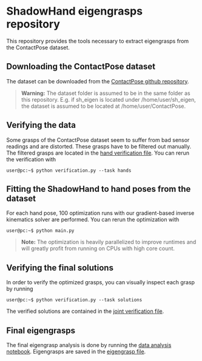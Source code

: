 # ShadowHand eigengrasps repository
This repository provides the tools necessary to extract eigengrasps from the ContactPose dataset.

## Downloading the ContactPose dataset
The dataset can be downloaded from the [ContactPose github repository](https://github.com/facebookresearch/ContactPose).

> **Warning:** The dataset folder is assumed to be in the same folder as this repository. E.g. if sh_eigen is located under /home/user/sh_eigen, the dataset is assumed to be located at /home/user/ContactPose.

## Verifying the data
Some grasps of the ContactPose dataset seem to suffer from bad sensor readings and are distorted. These grasps have to be filtered out manually. The filtered grasps are located in the [hand verification file](/saves/hand_verification.json). You can rerun the verification with

```console
user@pc:~$ python verification.py --task hands
```

## Fitting the ShadowHand to hand poses from the dataset
For each hand pose, 100 optimization runs with our gradient-based inverse kinematics solver are performed. You can rerun the optimization with 

```console
user@pc:~$ python main.py
```

> **Note:** The optimization is heavily parallelized to improve runtimes and will greatly profit from running on CPUs with high core count.

## Verifying the final solutions
In order to verify the optimized grasps, you can visually inspect each grasp by running 

```console
user@pc:~$ python verification.py --task solutions
```

The verified solutions are contained in the [joint verification file](/saves/joint_verification.json).

## Final eigengrasps
The final eigengrasp analysis is done by running the [data analysis notebook](data_analysis.ipynb). Eigengrasps are saved in the [eigengrasp file](/saves/sh_joints.json).
